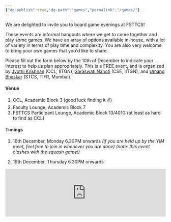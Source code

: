 ```yaml
---
{"dg-publish":true,"dg-path":"games","permalink":"/games/"}
---
```


We are delighted to invite you to board game evenings at FSTTCS!

These events are informal hangouts where we get to come together and play some games. We have an array of options available in-house, with a lot of variety in terms of play time and complexity. You are also very welcome to bring your own games that you'd like to share. 

Please fill out the form below by the 10th of December to indicate your interest to help us plan appropriately. This is a FREE event, and is organized by [Jyothi Krishnan](https://ccl.iitgn.ac.in/team/jyothi-krishnan) (CCL, IITGN), [Saraswati Nanoti](https://www.linkedin.com/in/saraswati-nanoti-37898a100/?originalSubdomain=in) (CSE, IITGN), and [Umang Bhaskar](https://www.tcs.tifr.res.in/~umang/) (STCS, TIFR, Mumbai).

#### Venue

1. CCL, Academic Block 3 (good luck finding it ✌️)
2. Faculty Lounge, Academic Block 7
3. FSTTCS Participant Lounge, Academic Block 13/401G (at least as hard to find as CCL)

#### Timings

1. 16th December, Monday 6.30PM onwards 
   _(if you are held up by the YIM meet, feel free to join in whenever you are done)_
   _(note: this event clashes with the squash game!)_

2. 19th December, Thursday 6.30PM onwards

<iframe style="border:none;width:100%;" id="board-game-nights-at-fsttcs-2024-0i9pug" src="https://opnform.com/forms/board-game-nights-at-fsttcs-2024-0i9pug"></iframe><script type="text/javascript" onload="initEmbed('board-game-nights-at-fsttcs-2024-0i9pug')" src="https://opnform.com/widgets/iframe.min.js"></script>